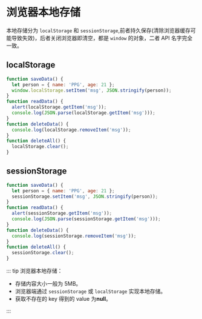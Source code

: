 # 浏览器本地存储

本地存储分为 `localStorage` 和 `sessionStorage`,前者持久保存(清除浏览器缓存可能导致失效)，后者关闭浏览器即清空，都是 `window` 的对象，二者 API 名字完全一致。

## localStorage

```js
function saveData() {
  let person = { name: 'PPG', age: 21 };
  window.localStorage.setItem('msg', JSON.stringify(person));
}
function readData() {
  alert(localStorage.getItem('msg'));
  console.log(JSON.parse(localStorage.getItem('msg')));
}
function deleteData() {
  console.log(localStorage.removeItem('msg'));
}
function deleteAll() {
  localStorage.clear();
}
```

## sessionStorage

```js
function saveData() {
  let person = { name: 'PPG', age: 21 };
  sessionStorage.setItem('msg', JSON.stringify(person));
}
function readData() {
  alert(sessionStorage.getItem('msg'));
  console.log(JSON.parse(sessionStorage.getItem('msg')));
}
function deleteData() {
  console.log(sessionStorage.removeItem('msg'));
}
function deleteAll() {
  sessionStorage.clear();
}
```

::: tip 浏览器本地存储：

- 存储内容大小一般为 5MB。
- 浏览器端通过 `sessionStorage` 或 `localStorage` 实现本地存储。
- 获取不存在的 key 得到的 value 为**null**。

:::
